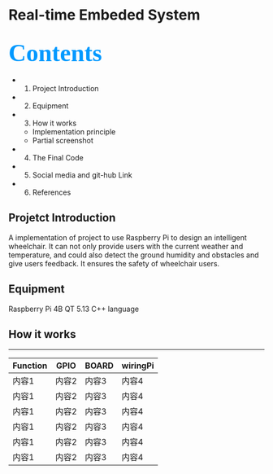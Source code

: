 # Real-time Embeded System
## <font color=#0099ff size=7 face="黑体"> Contents </font> 
- 1. Project Introduction
- 2. Equipment 
- 3. How it works
  -  Implementation principle
  -  Partial screenshot
- 4. The Final Code
- 5. Social media and git-hub Link
- 6. References

## Projetct Introduction
A implementation of project to use Raspberry Pi to design an intelligent wheelchair. It can not only provide users with the current weather and temperature, and could also detect the ground humidity and obstacles and give users feedback. It ensures the safety of wheelchair users.


## Equipment
Raspberry Pi 4B
QT 5.13
C++ language

## How it works
*****
| Function | GPIO | BOARD | wiringPi |
| ---------------- | ----- | -----| -----|
| 内容1 | 内容2 | 内容3 | 内容4 |
| 内容1 | 内容2 | 内容3 | 内容4 |
| 内容1 | 内容2 | 内容3 | 内容4 |
| 内容1 | 内容2 | 内容3 | 内容4 |
| 内容1 | 内容2 | 内容3 | 内容4 |
| 内容1 | 内容2 | 内容3 | 内容4 |





